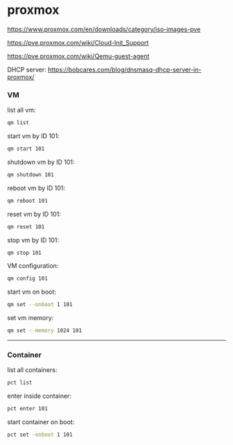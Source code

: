 # proxmox

https://www.proxmox.com/en/downloads/category/iso-images-pve

https://pve.proxmox.com/wiki/Cloud-Init_Support

https://pve.proxmox.com/wiki/Qemu-guest-agent

DHCP server: https://bobcares.com/blog/dnsmasq-dhcp-server-in-proxmox/

### VM

list all vm:
```bash
qm list
```

start vm by ID 101:
```bash
qm start 101
```

shutdown vm by ID 101:
```bash
qm shutdown 101
```

reboot vm by ID 101:
```bash
qm reboot 101
```

reset vm by ID 101:
```bash
qm reset 101
```

stop vm by ID 101:
```bash
qm stop 101
```

VM configuration:
```bash
qm config 101
```

start vm on boot:
```bash
qm set --onboot 1 101
```

set vm memory:
```bash
qm set --memory 1024 101
```
---


### Container

list all containers:
```bash
pct list
```

enter inside container:
```bash
pct enter 101
```

start container on boot:
```bash
pct set -onboot 1 101
```


